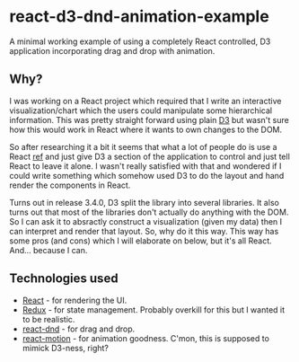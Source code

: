 # react-d3-dnd-animation-example

A minimal working example of using a completely React controlled, D3 application incorporating drag and drop with animation.

## Why?

I was working on a React project which required that I write an interactive visualization/chart which the users could manipulate some hierarchical information. This was pretty straight forward using plain [D3](https://d3js.org/) but wasn't sure how this would work in React where it wants to own changes to the DOM.

So after researching it a bit it seems that what a lot of people do is use a React [ref](https://reactjs.org/docs/refs-and-the-dom.html) and just give D3 a section of the application to control and just tell React to leave it alone. I wasn't really satisfied with that and wondered if I could write something which somehow used D3 to do the layout and hand render the components in React.

Turns out in release 3.4.0, D3 split the library into several libraries. It also turns out that most of the libraries don't actually do anything with the DOM. So I can ask it to absractly construct a visualization (given my data) then I can interpret and render that layout. So, why do it this way. This way has some pros (and cons) which I will elaborate on below, but it's all React. And... because I can.

## Technologies used

- [React](https://reactjs.org) - for rendering the UI.
- [Redux](https://redux.js.org) - for state management. Probably overkill for this but I wanted it to be realistic.
- [react-dnd](https://github.com/react-dnd/react-dnd) - for drag and drop.
- [react-motion](https://github.com/chenglou/react-motion) - for animation goodness. C'mon, this is supposed to mimick D3-ness, right?
